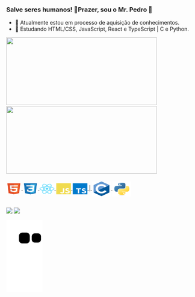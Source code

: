 ### Salve seres humanos! 👾Prazer, sou o Mr. Pedro 👾

- 🔭 Atualmente estou em processo de aquisição de conhecimentos.
- 🌱 Estudando HTML/CSS, JavaScript, React e TypeScript | C e Python.

 <div>
  <a href="https://github.com/PedroW21">
  <img width="400em" height="180em" src="https://github-readme-stats.vercel.app/api?username=PedroW21&show_icons=true&theme=github_dark&include_all_commits=true&count_private=true"/>
  <img width="400em" height="180em" src="https://github-readme-stats.vercel.app/api/top-langs/?username=PedroW21&layout=compact&langs_count=8&theme=github_dark"/>
</div>
<div style="display: inline_block"><br> 
  <img align="center" alt="Pedro-HTML" height="30" width="40" src="https://raw.githubusercontent.com/devicons/devicon/master/icons/html5/html5-original.svg">
  <img align="center" alt="Pedro-CSS" height="30" width="40" src="https://raw.githubusercontent.com/devicons/devicon/master/icons/css3/css3-original.svg">
 <img align="center" alt="Pedro-React" height="30" width="40" src="https://raw.githubusercontent.com/devicons/devicon/master/icons/react/react-original.svg"> 
 <img align="center" alt="Pedro-Js" height="30" width="40" src="https://raw.githubusercontent.com/devicons/devicon/master/icons/javascript/javascript-plain.svg"> 
 <img align="center" alt="Pedro-TypeScript" height="30" width="40" src="https://github.com/devicons/devicon/blob/master/icons/typescript/typescript-original.svg"> 
 | 
 <img align="center" alt="Pedro-C" height="40" width="50" src="https://raw.githubusercontent.com/devicons/devicon/master/icons/c/c-original.svg">
 <img align="center" alt="Pedro-Python" height="40" width="50" src="https://raw.githubusercontent.com/devicons/devicon/master/icons/python/python-original.svg">
</div>

  ##

<div> 
  
  <a href="https://www.linkedin.com/in/pedro-verner" target="_blank"><img src="https://img.shields.io/badge/-LinkedIn-%230077B5?style=for-the-badge&logo=linkedin&logoColor=white" target="_blank"></a> 
  <a href = "mailto:pedrow21br@gmail.com"><img src="https://img.shields.io/badge/-Gmail-%23333?style=for-the-badge&logo=gmail&logoColor=white" target="_blank"></a>
  
  ![Snake animation](https://github.com/pedrow21/pedrow21/blob/output/github-contribution-grid-snake.svg)
 
</div>
